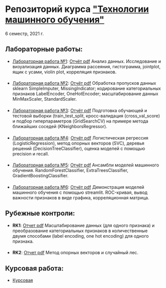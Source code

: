 # Репозиторий курса ["Технологии машинного обучения"](https://github.com/ugapanyuk/ml_course_2021/wiki/COURSE_TMO)
6 семестр, 2021 г.

## Лабораторные работы:
+ [Лабораторная работа №1](https://github.com/ksenia57/6sem_TMO/blob/master/%D0%9B%D0%B0%D0%B1%D0%BE%D1%80%D0%B0%D1%82%D0%BE%D1%80%D0%BD%D1%8B%D0%B5%20%D1%80%D0%B0%D0%B1%D0%BE%D1%82%D1%8B/Lab1.ipynb): [Отчёт pdf](https://github.com/ksenia57/6sem_TMO/blob/master/%D0%9E%D1%82%D1%87%D1%91%D1%82%D1%8B/Lab1.pdf)
Анализ данных. Исследование и визуализация данных. Диаграмма рассеяния, гистограмма, jointplot, ящик с усами, violin plot, корреляция признаков.
####
+ [Лабораторная работа №2](https://github.com/ksenia57/6sem_TMO/blob/master/%D0%9B%D0%B0%D0%B1%D0%BE%D1%80%D0%B0%D1%82%D0%BE%D1%80%D0%BD%D1%8B%D0%B5%20%D1%80%D0%B0%D0%B1%D0%BE%D1%82%D1%8B/Lab2.ipynb): [Отчёт pdf](https://github.com/ksenia57/6sem_TMO/blob/master/%D0%9E%D1%82%D1%87%D1%91%D1%82%D1%8B/Lab2.pdf)
Обработка пропусков данных sklearn SimpleImputer, MissingIndicator; кодирование категориальных признаков LabelEncoder, OneHotEncoder; масштабирование данных MinMaxScaler, StandardScaler.
####
+ [Лабораторная работа №3](https://github.com/ksenia57/6sem_TMO/blob/master/%D0%9B%D0%B0%D0%B1%D0%BE%D1%80%D0%B0%D1%82%D0%BE%D1%80%D0%BD%D1%8B%D0%B5%20%D1%80%D0%B0%D0%B1%D0%BE%D1%82%D1%8B/Lab3.ipynb): [Отчёт pdf](https://github.com/ksenia57/6sem_TMO/blob/master/%D0%9E%D1%82%D1%87%D1%91%D1%82%D1%8B/Lab3.pdf)
Подготовка обучающей и тестовой выборки (train_test_split, кросс-валидация (cross_val_score) и подбор гиперпараметров (GridSearchCV) на примере метода ближайших соседей (KNeighborsRegressor).
####
+ [Лабораторная работа №4](https://github.com/ksenia57/6sem_TMO/blob/master/%D0%9B%D0%B0%D0%B1%D0%BE%D1%80%D0%B0%D1%82%D0%BE%D1%80%D0%BD%D1%8B%D0%B5%20%D1%80%D0%B0%D0%B1%D0%BE%D1%82%D1%8B/Lab4.ipynb): [Отчёт pdf](https://github.com/ksenia57/6sem_TMO/blob/master/%D0%9E%D1%82%D1%87%D1%91%D1%82%D1%8B/Lab4.pdf)
Логистическая регрессия (LogisticRegression), метод опорных векторов (SVC), деревья решений (DecisionTreeClassifier), оценка моделей с помощью precision и recall.
####
+ [Лабораторная работа №5](https://github.com/ksenia57/6sem_TMO/blob/master/%D0%9B%D0%B0%D0%B1%D0%BE%D1%80%D0%B0%D1%82%D0%BE%D1%80%D0%BD%D1%8B%D0%B5%20%D1%80%D0%B0%D0%B1%D0%BE%D1%82%D1%8B/Lab5.ipynb): [Отчёт pdf](https://github.com/ksenia57/6sem_TMO/blob/master/%D0%9E%D1%82%D1%87%D1%91%D1%82%D1%8B/Lab5.pdf)
Ансамбли моделей машинного обучения. RandomForestClassifier, ExtraTreesClassifier, GradientBoostingClassifier.
####
+ [Лабораторная работа №6](https://github.com/ksenia57/6sem_TMO/blob/master/%D0%9B%D0%B0%D0%B1%D0%BE%D1%80%D0%B0%D1%82%D0%BE%D1%80%D0%BD%D1%8B%D0%B5%20%D1%80%D0%B0%D0%B1%D0%BE%D1%82%D1%8B/Lab6.py): [Отчёт pdf](https://github.com/ksenia57/6sem_TMO/blob/master/%D0%9E%D1%82%D1%87%D1%91%D1%82%D1%8B/Lab6.pdf)
Демонстрация моделей машинного обучения с помощью streamlit. ROC-кривая, вывод важности признаков в виде графика, корреляционная матрица.
####
## Рубежные контроли:
+ **RK1**: [Отчет pdf](https://github.com/ksenia57/6sem_TMO/blob/master/RK1/%D0%A0%D0%9A1.pdf)
Масштабирование данных (для одного признака) и преобразование категориальных признаков в количественные двумя способами (label encoding, one hot encoding) для одного признака.
####
+ **RK2**: [Отчет pdf](https://github.com/ksenia57/6sem_TMO/blob/master/RK2/RK2.pdf)
Метод опорных векторов и случайный лес.
#### 
## Курсовая работа:
+ [Курсовая](https://github.com/ksenia57/6sem_TMO/blob/master/%D0%9A%D1%83%D1%80%D1%81%D0%BE%D0%B2%D0%B0%D1%8F/Kurs.ipynb)

